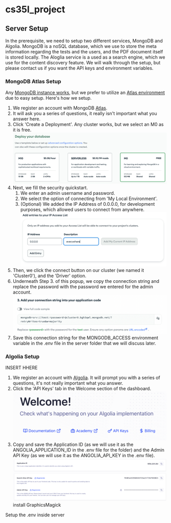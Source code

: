 # cs35l_project

## Server Setup

In the prerequisite, we need to setup two different services, MongoDB and Algolia. MongoDB is a noSQL database, which we use to store the meta information regarding the tests and the users, and the PDF document itself is stored locally. The Aloglia service is a used as a search engine, which we use for the content discovery feature. We will walk through the setup, but please contact us if you want the API keys and environment variables.

### MongoDB Atlas Setup

Any [MongoDB instance works](https://www.mongodb.com/), but we prefer to utilize an [Atlas environment](https://www.mongodb.com/cloud/atlas/register) due to easy setup. Here's how we setup.

1. We register an account with MongoDB [Atlas](https://www.mongodb.com/cloud/atlas/register). 
2. It will ask you a series of questions, it really isn't important what you answer here. 
3. Click 'Create a Deployment'. Any cluster works, but we select an M0 as it is free. 
![create_deployment_image](./docs/images/mongo_select_cluster.png)
4. Next, we fill the security quickstart. 
    1. We enter an admin username and password. 
    2. We select the option of connecting from 'My Local Environment'. 
    3. (Optional) We added the IP Address of 0.0.0.0, for development purposes, which allowed users to connect from anywhere.
![ip_address](./docs/images/mongo_ip_address.png)
5. Then, we click the connect button on our cluster (we named it 'Cluster0'), and the 'Driver' option. 
6. Underneath Step 3. of this popup, we copy the connection string and replace the password with the password we entered for the admin account. 
![connection_string](./docs/images/mongo_connection_string.png)
7. Save this connection string for the MONGODB_ACCESS environment variable in the .env file in the server folder that we will discuss later. 

### Algolia Setup

INSERT HHERE

1. We register an account with [Algolia](https://dashboard.algolia.com/signup/personal_information). It will prompt you with a series of questions, it's not really important what you answer. 
2. Click the 'API Keys' tab in the Welcome section of the dashboard. 
![welcome](./docs/images/algolia_welcome.png)
3. Copy and save the Application ID (as we will use it as the ANGOLIA_APPLICATION_ID in the .env file for the folder) and the Admin API Key
(as we will use it as the ANGOLIA_API_KEY in the .env file). 
![api_keys](./docs/images/algolia_api_keys.png)
install GraphicsMagick 

Setup the .env inside server